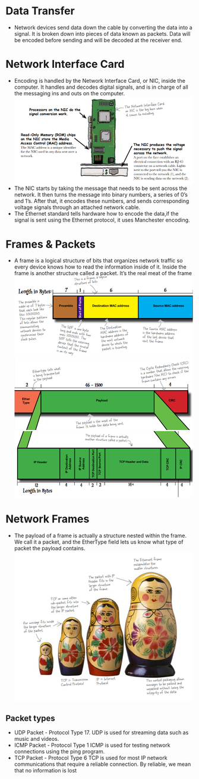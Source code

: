 # Data Transfer
 * Network devices send data down the cable by converting the data into a signal. It is broken down into pieces of data known as packets. Data will be encoded before sending and will be decoded at the receiver end.

# Network Interface Card
* Encoding is handled by the Network Interface Card, or NIC, inside
the computer. It handles and decodes digital signals, and is in charge
of all the messaging ins and outs on the computer.
![NIC](./assets/NIC.PNG)
* The NIC starts by taking the message that needs to be sent across
the network. It then turns the message into binary numbers, a
series of 0’s and 1’s. After that, it encodes these numbers, and
sends corresponding voltage signals through an attached network
cable.
* The Ethernet standard tells hardware
how to encode the data,if the signal is sent using the Ethernet protocol,
it uses Manchester encoding. 

# Frames & Packets
* A frame is a logical structure of bits that organizes network traffic so every
device knows how to read the information inside of it. Inside the frame is
another structure called a packet. It’s the real meat of the frame
![frame-1](./assets/frame_1.PNG)
![frame-2](./assets/frame_2.PNG)
![frame-payload](./assets/frame-payload.PNG)

# Network Frames
* The payload of a frame is actually a structure nested within the frame.
We call it a packet, and the EtherType field lets us know what type of
packet the payload contains. 
![network-frames](./assets/network-frames.PNG)

## Packet types
* UDP Packet - Protocol Type 17. UDP is used for streaming data such as music and videos.
* ICMP Packet - Protocol Type 1
ICMP is used for testing network connections using the ping program.
* TCP Packet - Protocol Type 6
TCP is used for most IP network communications that require a
reliable connection. By reliable, we mean that no information is lost


